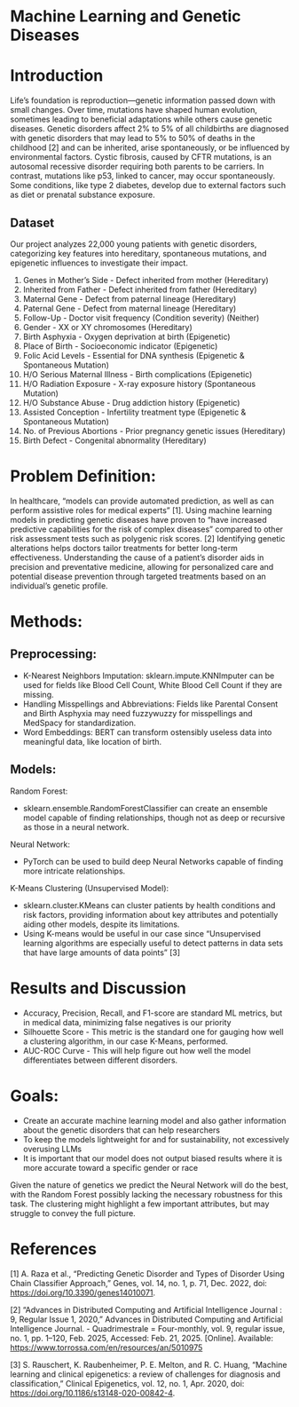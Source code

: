 # Machine Learning and Genetic Diseases

# Introduction
Life’s foundation is reproduction—genetic information passed down with small changes. Over time, mutations have shaped human evolution, sometimes leading to beneficial adaptations while others cause genetic diseases.
Genetic disorders affect 2% to 5% of all childbirths are diagnosed with genetic disorders that may lead to 5% to 50% of deaths in the childhood [2] and can be inherited, arise spontaneously, or be influenced by environmental factors. Cystic fibrosis, caused by CFTR mutations, is an autosomal recessive disorder requiring both parents to be carriers. In contrast, mutations like p53, linked to cancer, may occur spontaneously. Some conditions, like type 2 diabetes, develop due to external factors such as diet or prenatal substance exposure.
## Dataset
Our project analyzes 22,000 young patients with genetic disorders, categorizing key features into hereditary, spontaneous mutations, and epigenetic influences to investigate their impact.
1. Genes in Mother’s Side - Defect inherited from mother (Hereditary)
2. Inherited from Father - Defect inherited from father (Hereditary)
3. Maternal Gene - Defect from paternal lineage (Hereditary)
4. Paternal Gene - Defect from maternal lineage (Hereditary)
5. Follow-Up - Doctor visit frequency (Condition severity) (Neither)
6. Gender - XX or XY chromosomes (Hereditary)
7. Birth Asphyxia - Oxygen deprivation at birth (Epigenetic)
8. Place of Birth - Socioeconomic indicator (Epigenetic)
9. Folic Acid Levels - Essential for DNA synthesis (Epigenetic & Spontaneous Mutation)
10. H/O Serious Maternal Illness - Birth complications (Epigenetic)
11. H/O Radiation Exposure - X-ray exposure history (Spontaneous Mutation)
12. H/O Substance Abuse - Drug addiction history (Epigenetic)
13. Assisted Conception - Infertility treatment type (Epigenetic & Spontaneous Mutation)
14. No. of Previous Abortions - Prior pregnancy genetic issues (Hereditary)
15. Birth Defect - Congenital abnormality (Hereditary)

# Problem Definition:
In healthcare, “models can provide automated prediction, as well as can perform assistive roles for medical experts” [1]. Using machine learning models in predicting genetic diseases have proven to “have increased predictive capabilities for the risk of complex diseases” compared to other risk assessment tests such as polygenic risk scores. [2] Identifying genetic alterations helps doctors tailor treatments for better long-term effectiveness. Understanding the cause of a patient’s disorder aids in precision and preventative medicine, allowing for personalized care and potential disease prevention through targeted treatments based on an individual’s genetic profile. 

# Methods:
## Preprocessing:
- K-Nearest Neighbors Imputation:
sklearn.impute.KNNImputer can be used for fields like Blood Cell Count, White Blood Cell Count if they are missing.
- Handling Misspellings and Abbreviations:
Fields like Parental Consent and Birth Asphyxia may need fuzzywuzzy for misspellings and MedSpacy for standardization.
- Word Embeddings:
BERT can transform ostensibly useless data into meaningful data, like location of birth.

## Models:
Random Forest:
- sklearn.ensemble.RandomForestClassifier can create an ensemble model capable of finding relationships, though not as deep or recursive as those in a neural network.

Neural Network:
- PyTorch can be used to build deep Neural Networks capable of finding more intricate relationships.

K-Means Clustering (Unsupervised Model):
- sklearn.cluster.KMeans can cluster patients by health conditions and risk factors, providing information about key attributes and potentially aiding other models, despite its limitations.
- Using K-means would be useful in our case since “Unsupervised learning algorithms are especially useful to detect patterns in data sets that have large amounts of data points” [3]

# Results and Discussion
- Accuracy, Precision, Recall, and F1-score are standard ML metrics, but in medical data, minimizing false negatives is our priority
- Silhouette Score - This metric is the standard one for gauging how well a clustering algorithm, in our case K-Means, performed. 
- AUC-ROC Curve - This will help figure out how well the model differentiates between different disorders.

# Goals:
- Create an accurate machine learning model and also gather information about the genetic disorders that can help researchers
- To keep the models lightweight for and for sustainability, not excessively overusing LLMs
- It is important that our model does not output biased results where it is more accurate toward a specific gender or race

Given the nature of genetics we predict the Neural Network will do the best, with the Random Forest possibly lacking the necessary robustness for this task. The clustering might highlight a few important attributes, but may struggle to convey the full picture.

# References
[1] A. Raza et al., “Predicting Genetic Disorder and Types of Disorder Using Chain Classifier Approach,” Genes, vol. 14, no. 1, p. 71, Dec. 2022, doi: https://doi.org/10.3390/genes14010071.

[2] “Advances in Distributed Computing and Artificial Intelligence Journal : 9, Regular Issue 1, 2020,” Advances in Distributed Computing and Artificial Intelligence Journal. - Quadrimestrale = Four-monthly, vol. 9, regular issue, no. 1, pp. 1–120, Feb. 2025, Accessed: Feb. 21, 2025. [Online]. Available: https://www.torrossa.com/en/resources/an/5010975

[3] S. Rauschert, K. Raubenheimer, P. E. Melton, and R. C. Huang, “Machine learning and clinical epigenetics: a review of challenges for diagnosis and classification,” Clinical Epigenetics, vol. 12, no. 1, Apr. 2020, doi: https://doi.org/10.1186/s13148-020-00842-4.
